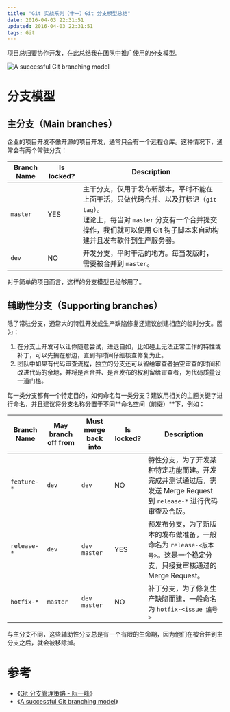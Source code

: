 ```yaml
---
title: "Git 实战系列（十一）Git 分支模型总结"
date: 2016-04-03 22:31:51
updated: 2016-04-03 22:31:51
tags: Git
---
```


项目总归要协作开发，在此总结我在团队中推广使用的分支模型。

![A successful Git branching model](/img/git/git_branch.png)

# 分支模型

## 主分支（Main branches）

企业的项目开发不像开源的项目开发，通常只会有一个远程仓库。这种情况下，通常会有两个常驻分支：

| Branch Name | Is locked? | Description                              |
| ----------- | ---------- | ---------------------------------------- |
| `master`    | YES        | 主干分支，仅用于发布新版本，平时不能在上面干活，只做代码合并、以及打标记（`git tag`）。<br/> 理论上，每当对 `master` 分支有一个合并提交操作，我们就可以使用 Git 钩子脚本来自动构建并且发布软件到生产服务器。 |
| `dev`       | NO         | 开发分支，平时干活的地方。每当发版时，需要被合并到 `master`。      |

对于简单的项目而言，这样的分支模型已经够用了。

## 辅助性分支（Supporting branches）

除了常驻分支，通常大的特性开发或生产缺陷修复还建议创建相应的临时分支。因为：

1. 在分支上开发可以让你随意尝试，进退自如，比如碰上无法正常工作的特性或补丁，可以先搁在那边，直到有时间仔细核查修复为止。
2. 团队中如果有代码审查流程，独立的分支还可以留给审查者抽空审查的时间和改进代码的余地，并将是否合并、是否发布的权利留给审查者，为代码质量设一道门槛。

每一类分支都有一个特定目的，如何命名每一类分支？建议用相关的主题关键字进行命名，并且建议将分支名称分置于不同**命名空间（前缀）**下，例如：

| Branch Name | May branch off from | Must merge back into | Is locked? | Description                                                  |
| ----------- | ------------------- | -------------------- | ---------- | ------------------------------------------------------------ |
| `feature-*` | `dev`               | `dev`                | NO         | 特性分支，为了开发某种特定功能而建。开发完成并测试通过后，需发送 Merge Request 到 `release-*` 进行代码审查及合版。 |
| `release-*` | `dev`               | `dev` <br/> `master` | YES        | 预发布分支，为了新版本的发布做准备，一般命名为 `release-<版本号>`。这是一个稳定分支，只接受审核通过的 Merge Request。 |
| `hotfix-*`  | `master`            | `dev` <br/> `master` | NO         | 补丁分支，为了修复生产缺陷而建，一般命名为 `hotfix-<issue 编号>` |

与主分支不同，这些辅助性分支总是有一个有限的生命期，因为他们在被合并到主分支之后，就会被移除掉。

# 参考

* 《[Git 分支管理策略 - 阮一峰](http://www.ruanyifeng.com/blog/2012/07/git.html)》
* 《[A successful Git branching model](http://nvie.com/posts/a-successful-git-branching-model/)》